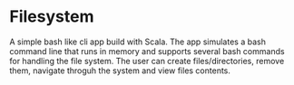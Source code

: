 # Filesystem

A simple bash like cli app build with Scala. The app simulates a bash command line that runs in memory and supports several bash commands 
for handling the file system. 
The user can create files/directories, remove them, navigate throguh the system and view files contents.


